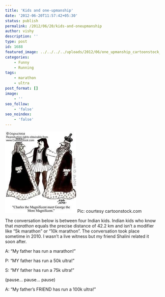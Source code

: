 ```yaml
---
title: 'Kids and one-upmanship'
date: '2012-06-20T11:57:42+05:30'
status: publish
permalink: /2012/06/20/kids-and-oneupmanship
author: vishy
description: ''
type: post
id: 1688
featured_image: ../../../../uploads/2012/06/one_upmanship_cartoonstock_com.jpeg
categories: 
    - Funny
    - Running
tags:
    - marathon
    - ultra
post_format: []
image:
    - ''
seo_follow:
    - 'false'
seo_noindex:
    - 'false'
---
```

![](../../../../uploads/2012/06/one_upmanship_cartoonstock_com.jpeg) Pic: courtesy cartoonstock.com

The conversation below is between four Indian kids. Indian kids who know that *marathon* equals the precise distance of 42.2 km and isn’t a modifier like “5k marathon” or “10k marathon”. The conversation took place sometime in 2010. I wasn’t a live witness but my friend Shalini related it soon after.

A: “My father has run a marathon!”

P: “MY father has run a 50k ultra!”

S: “MY father has run a 75k ultra!”

(pause… pause… pause)

A: “My father’s FRIEND has run a 100k ultra!”

